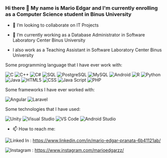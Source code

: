 ### Hi there 👋 My name is Mario Edgar and I'm currently enrolling as a Computer Science student in Binus University

<!--
**marioedgarzz/marioedgarzz** is a ✨ _special_ ✨ repository because its `README.md` (this file) appears on your GitHub profile.

Here are some ideas to get you started:

- 🔭 I’m currently working on ...
- 🌱 I’m currently learning ...
- 👯 I’m looking to collaborate on ...
- 🤔 I’m looking for help with ...
- 💬 Ask me about ...
- 📫 How to reach me: ...
- 😄 Pronouns: ...
- ⚡ Fun fact: ...
-->


- 👯 I’m looking to collaborate on IT Projects

- 🔭 I’m currently working as a Database Administrator in Software Laboratory Center Binus University

- I also work as a Teaching Assistant in Software Laboratory Center Binus University

Some programming language that I have ever work with:

![C](https://img.shields.io/badge/-C-000000?logo=c)
![C++](https://img.shields.io/badge/-C++-000000?logo=c%2b%2b)
![C#](https://img.shields.io/badge/-C%23-000000?logo=c-sharp)
![SQL](https://img.shields.io/badge/-SQL-000000?logo=microsoft-sql-server)
![PostgreSQL](https://img.shields.io/badge/-PostgreSQL-000000?logo=postgreSQL)
![MySQL](https://img.shields.io/badge/-MySQL-000000?logo=MySQL)
![Android](https://img.shields.io/badge/-Android-000000?logo=android)
![R](https://img.shields.io/badge/-R-000000?logo=r)
![Python](https://img.shields.io/badge/-Python-000000?logo=python)
![Java](https://img.shields.io/badge/-Java-000000?logo=Java)
![HTML5](https://img.shields.io/badge/-HTML5-000000?logo=HTML5)
![CSS](https://img.shields.io/badge/-CSS-000000?logo=CSS3)
![Java Script](https://img.shields.io/badge/-JS-000000?logo=JavaScript)
![PHP](https://img.shields.io/badge/-PHP-000000?logo=PHP)

Some frameworks I have ever worked with:

![Angular](https://img.shields.io/badge/-Angular-000000?logo=Angular)
![Laravel](https://img.shields.io/badge/-Laravel-000000?logo=Laravel)

Some technologies that I have used:

![Unity](https://img.shields.io/badge/-Unity-000000?logo=unity)
![Visual Studio](https://img.shields.io/badge/-Visual%20Studio-000000?logo=visual-studio)
![VS Code](https://img.shields.io/badge/-VS%20Code-000000?logo=visual-studio-code)
![Android Studio](https://img.shields.io/badge/-Android%20Studio-000000?logo=android-studio)

- 📫 How to reach me: 

![Linked In](https://img.shields.io/badge/-Linked%20In-blue?logo=LinkedIn) : https://www.linkedin.com/in/mario-edgar-pranata-6b41121ab/

![Instagram](https://img.shields.io/badge/-Instagram-purple?logo=Instagram) : https://www.instagram.com/marioedgarzz/

